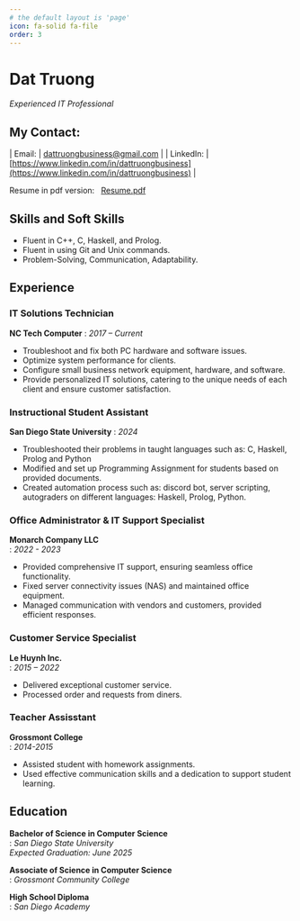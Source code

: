 ```yaml
---
# the default layout is 'page'
icon: fa-solid fa-file
order: 3
---
```


# Dat Truong                                     
*Experienced IT Professional*		 
## My Contact:

| Email: | [dattruongbusiness@gmail.com](mailto:dattruongbusiness@gmail.com) |
| LinkedIn: | [https://www.linkedin.com/in/dattruongbusiness](https://www.linkedin.com/in/dattruongbusiness) |

Resume in pdf version: &nbsp;&nbsp;[Resume.pdf](/assets/files/Resume.pdf)

## **Skills and Soft Skills**
- Fluent in C++, C, Haskell, and Prolog.
- Fluent in using Git and Unix commands.
- Problem-Solving, Communication, Adaptability.

## **Experience**

### IT Solutions Technician
**NC Tech Computer**
: *2017 – Current*
- Troubleshoot and fix both PC hardware and software issues.
- Optimize system performance for clients.
- Configure small business network equipment, hardware, and software.
- Provide personalized IT solutions, catering to the unique needs of each client and ensure customer satisfaction.

### Instructional Student Assistant
**San Diego State University**
: *2024*
- Troubleshooted their problems in taught languages such as: C, Haskell, Prolog and Python
- Modified and set up Programming Assignment for students based on provided documents. 
- Created automation process such as: discord bot, server scripting, autograders on different languages: Haskell, Prolog, Python.

### Office Administrator & IT Support Specialist
**Monarch Company LLC**  
: *2022 - 2023*
- Provided comprehensive IT support, ensuring seamless office functionality.
- Fixed server connectivity issues (NAS) and maintained office equipment.
- Managed communication with vendors and customers, provided efficient responses. 


### Customer Service Specialist
**Le Huynh Inc.**  
: *2015 – 2022*
- Delivered exceptional customer service.
- Processed order and requests from diners.

### Teacher Assisstant
**Grossmont College**  
: *2014-2015*
- Assisted student with homework assignments.
- Used effective communication skills and a dedication to support student learning.

## **Education**
**Bachelor of Science in Computer Science**  
:  *San Diego State University*  
  *Expected Graduation: June 2025*

**Associate of Science in Computer Science**  
:  *Grossmont Community College*  
  

**High School Diploma**  
:  *San Diego Academy*  
  
